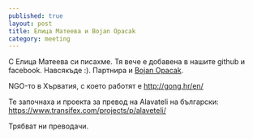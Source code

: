 ```yaml
---
published: true
layout: post
title: Елица Матеева и Bojan Opacak
category: meeting
---
```


С Елица Матеева си писахме. Тя вече е добавена в нашите github и facebook. Навсякъде :). Партнира и [Bojan Opacak](https://twitter.com/ninjaBojan "Елица Матеева и Bojan Opacak").

NGO-то в Хърватия, с което работят е http://gong.hr/en/

Te започнаха и проекта за превод на Alavateli на български:  https://www.transifex.com/projects/p/alaveteli/

Трябват ни преводачи.